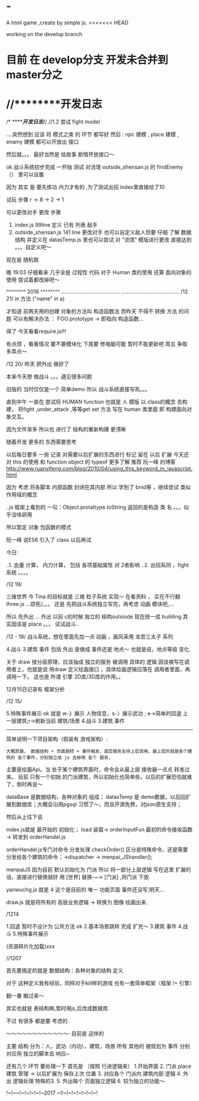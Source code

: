 # -
A html game ,create by simple js. 
<<<<<<< HEAD

working on the develop branch

目前 在 develop分支 开发未合并到master分之
=======
//********开发日志
=======
/* *******开发日志***//
//1.2 尝试 fight model




....突然想到 应该 将 模式之类 的 环节 都写好
然后 :
	npc 建模 ,
	place 建模 ,
	enamy 建模 
都可以开放出 接口

然后就。。。
最好当然是 给故事 剧情开放接口～





ok
 战斗系统初步完成 一开始 测试 对流氓 outside_shensan.js 的 findEnemy（） 里可以设置 

 因为 其实 是 要先练功 内力才有的 ,为了测试出招 index里直接给了10


试玩 步骤 r -> 8 -> 2 -> 1

可以更改对手 更改 步骤 
1. index.js  99line 定义 已有 列表 敌手 
2. outside_shensan.js 141 line 更改对手
也可以自定义敌人但要 仔细 了解 数据结构 
并定义在 datasTemp.js 里也可以尝试 对 “流氓” 模版进行更改 直接达到 。。。自定义吧～ 

现在是 随机取



晚 19:03
仔细看来 几乎全是 过程性 代码
 对于 Human 类的使用 还算 面向对象的使用
  尝试着都改掉吧～




 ^^^^^^^^ 2018 ^^^^^^^^
.......................................
.......................................
/12 21/
in 方法 ("name" in a)

才知道 前两天用的创建 对象的方法叫 构造函数法 而昨天 不得不 转换 方法 的问题 可以有解决办法 ： FOO.prototype -> 即指向 构造函数...

得了 今天看看require.js!!!

有点烦 ，看看情况 要不要模块化 
下周要 修电脑可能 暂时不能更新吧 周五 争取 多弄点～

/12 20/
昨天 把外出 做好了

本来今天想 做战斗
。。。遇见很多问题

旧版的 当时仅仅是一个 简单demo 所以
战斗系统直接写死。。。

直到中午 一直在 尝试将 HUMAN function 也就是 人 模版 以 class的概念 去构建，
将fight ,under_attack ,等等get set 方法 写在 human 类里面
即 构建面向对象交互。


因为文件渐多 所以也 进行了 结构的重新构建 更清晰

随着开发 更多的 东西需要思考

以后每日要多 一些 记录 对需要以后扩展的东西进行 标记
留在 以后 扩展
今天还对 this 的使用 和 function object 的 typeof 更多了解 推荐 阮一峰 的博客
http://www.ruanyifeng.com/blog/2010/04/using_this_keyword_in_javascript.html

因为 考虑 将各脚本 内部函数 封闭在其内部 所以 学到了 bnid等 ，继续尝试 类似 作用域的概念

..js 框架上看到的 一句：Object.protaltype.toString  返回的是构造 类 名 。。。似乎没啥卵用

所以暂定 对象 包函数的模式

阮一峰 说ES6 引入了 class 以后再试



今日:

..1. 血量 计算， 内力计算， 包括 各项基础属性 对 2者影响
..2. 出招系同 ，fight 系统 。。。。




/12 19/

  三维世界 
  今 Tina 的目标就是 三维 粒子系统  实现～ 在看资料 ， 实在不行翻 three.js
 ...烦死/。。。
 还是 先把战斗系统独立写完，再考虑 动画 模块吧,...


所以 先外出 ...
外出 以前 c的时候 独立的 结构outsiode 现在统一成 building 其实因该是 place 。。。
试试战斗..




/12 - 18/
战斗系统，想在里面先加一点 动画 ，画风采用 龙宫三太子 系列

4.战斗
3.建筑 事件
包括 外出 是做成 事件还是 地点～
也就是说，地点等级 变化.

关于 draw 按分层原理，应该抽成 独立的服务 被调用 具体的 逻辑 因该被写在调用者上，也就是说 用draw 定义绘画接口 ，具体绘画逻辑应落在 调用者里面，再调用一下。
这也是 所谓 引擎 2D库/3D库的作用。。 

12月15日记录有 框架分析


/12 15/

5.特殊事件展示 ok 就是 w-》展示 人物信息，s-〉展示武功 ; e->简单的回退 上一层建筑;r->刷新当前 建筑/场景
4.战斗
3.建筑 事件



*******
简单说明一下项目架构（假装有 游戏架构）:

	大概思路， 数据结构 + 页面跳转 + 事件触发，底层服务支持上层调用，最上层的就是各个建筑的 各个事件，分别独立成 js 去掉用 各个 服务，
主要是绘画Api。当 处于某个建筑界面时，命令会从最上层 接收器一点点 转发过来。
	目前 只有一个初始 的门派建筑，所以初始化也简单些，以后的扩展恐怕就难了，倒时再说～

 dataBase 是数据结构，各种对象的 组成；
 datasTemp 是 demo数据，以后回扩展到数据库；大概会沿用pgsql 习惯了～，而且开源免费，对json原生支持；

然后从上往下说

index.js就是 最开始的 初始化；
	load 装载-> orderInputFun 最初的命令接收函数 -> 转发到 orderHandel.js

orderHandel.js专门对命令 分发处理
	checkOrder() 区分是特殊命令，还是需要分发给各个建筑的命令；->dispatcher -> menpai_JShandler();

menpaiJS  因为目前 默认初始化为 门派 所以 将一部分上层逻辑 写在这里
扩展的话，直接进行替换就好
用  [世界] 替换-~-> [门派] ,将门派 下放.

yanwuchg.js 就是 4
这个是目前的 唯一 功能页面 事件还没写;明天...


draw.js 就是将所有的 高层业务逻辑 -> 转换为 图像 绘画出来.





/1214

1.回退 暂时不设计为 公共方法 ok
2.基本场景跳转 完成 扩充～
3.建筑 事件
4.战斗
5.特殊事件展示 


(资源碎片化加载)xxx






//1207

首先要搞定的就是 数据结构：各种对象的结构 定义

对于 这种定义我有经验，同样对于kill样的游戏 也有一套简单框架（框架 != 引擎）

翻一番 搬过来～

其实也就是 表结构嘛,暂时用js,后改成数据库.



不过 有很多 都是要 考虑的

～～～～～～～～～～～～·
目前是 这样的

主要 结构 分为：人，武功（内功），建筑，场景
所有 其他的 被规划为 事件
分别对应用 独立的脚本去  响应~


还有几个 环节 要处理一下
首先是 （按照 行进逻辑来）
1.开始界面
2. 门派 place 建筑 管理 -> 以后扩展为 保存上次 位置
3. 对应各个 门派内 建筑内部 逻辑
4. 外出 逻辑处理 特殊的3.
5. 外出每个 页面独立逻辑
6. 较为独立的功能～




!~!~~!~!~!~!~!~2017 ~!!~!~!~!~!~!~!~!



